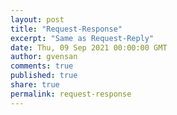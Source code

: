 ```yaml
---
layout: post
title: "Request-Response"
excerpt: "Same as Request-Reply"
date: Thu, 09 Sep 2021 00:00:00 GMT
author: gvensan
comments: true
published: true
share: true
permalink: request-response
---
```

